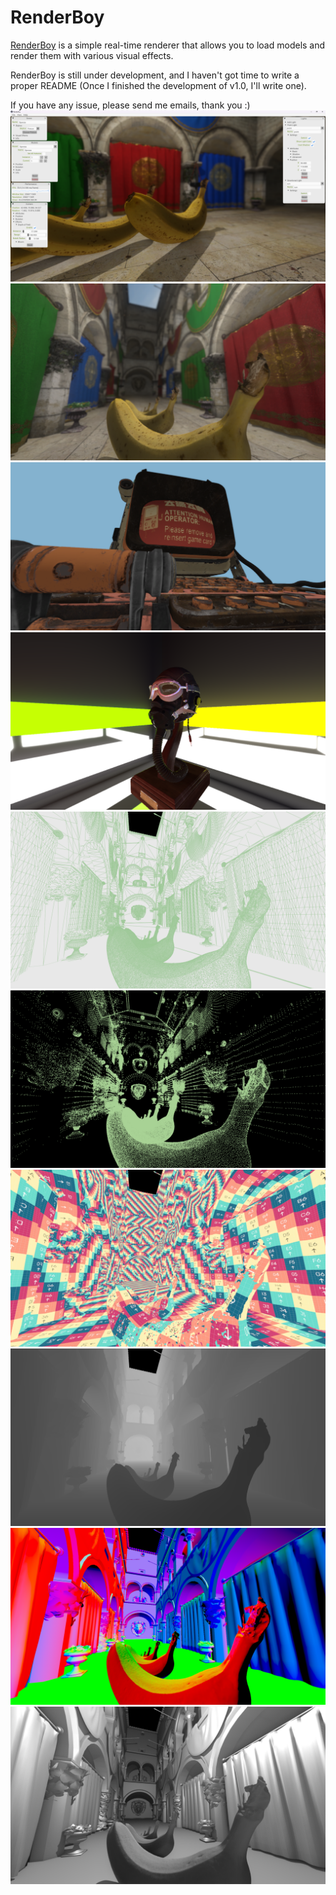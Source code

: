 # RenderBoy
[RenderBoy](https://github.com/LittleNate-Dev/RenderBoy) is a simple real-time renderer that allows you to load models and render them with various visual effects.

RenderBoy is still under development, and I haven't got time to write a proper README (Once I finished the development of v1.0, I'll write one).

If you have any issue, please send me emails, thank you :)
![IMG](https://github.com/LittleNate-Dev/RenderBoy/blob/master/Images/Screenshot_1.png)
![IMG](https://github.com/LittleNate-Dev/RenderBoy/blob/master/Images/Screenshot_2.png)
![IMG](https://github.com/LittleNate-Dev/RenderBoy/blob/master/Images/Screenshot_3.png)
![IMG](https://github.com/LittleNate-Dev/RenderBoy/blob/master/Images/Screenshot_4.png)
![IMG](https://github.com/LittleNate-Dev/RenderBoy/blob/master/Images/Screenshot_5.png)
![IMG](https://github.com/LittleNate-Dev/RenderBoy/blob/master/Images/Screenshot_6.png)
![IMG](https://github.com/LittleNate-Dev/RenderBoy/blob/master/Images/Screenshot_7.png)
![IMG](https://github.com/LittleNate-Dev/RenderBoy/blob/master/Images/Screenshot_8.png)
![IMG](https://github.com/LittleNate-Dev/RenderBoy/blob/master/Images/Screenshot_9.png)
![IMG](https://github.com/LittleNate-Dev/RenderBoy/blob/master/Images/Screenshot_10.png)
